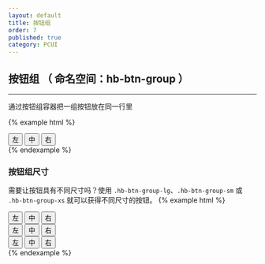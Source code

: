 ```yaml
---
layout: default
title: 按钮组
order: 7
published: true
category: PCUI
---
```


## 按钮组 <span class="text-small-title">（ 命名空间：hb-btn-group ）</span>
-----------

通过按钮组容器把一组按钮放在同一行里

{% example html %}
<!-- html示例 -->
<div class="hb-btn-group">
  <button type="button" class="hb-btn hb-btn-default">左</button>
  <button type="button" class="hb-btn hb-btn-default">中</button>
  <button type="button" class="hb-btn hb-btn-default">右</button>
</div>
{% endexample %}

### 按钮组尺寸
需要让按钮具有不同尺寸吗？使用 `.hb-btn-group-lg`、`.hb-btn-group-sm` 或 `.hb-btn-group-xs` 就可以获得不同尺寸的按钮。
{% example html %}
<!-- html示例 -->
<div class="hb-btn-group hb-btn-group-lg">
    <button type="button" class="hb-btn hb-btn-default">左</button>
    <button type="button" class="hb-btn hb-btn-default">中</button>
    <button type="button" class="hb-btn hb-btn-default">右</button>
</div>
<div class="hb-btn-group hb-btn-group-sm">
    <button type="button" class="hb-btn hb-btn-success">左</button>
    <button type="button" class="hb-btn hb-btn-success">中</button>
    <button type="button" class="hb-btn hb-btn-success">右</button>
</div>
<div class="hb-btn-group hb-btn-group-xs">
    <button type="button" class="hb-btn hb-btn-danger">左</button>
    <button type="button" class="hb-btn hb-btn-danger">中</button>
    <button type="button" class="hb-btn hb-btn-danger">右</button>
</div>
{% endexample %}
